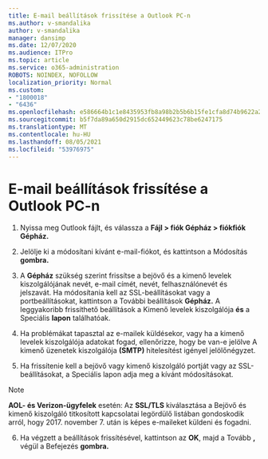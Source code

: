 ```yaml
---
title: E-mail beállítások frissítése a Outlook PC-n
ms.author: v-smandalika
author: v-smandalika
manager: dansimp
ms.date: 12/07/2020
ms.audience: ITPro
ms.topic: article
ms.service: o365-administration
ROBOTS: NOINDEX, NOFOLLOW
localization_priority: Normal
ms.custom:
- "1800018"
- "6436"
ms.openlocfilehash: e586664b1c1e8435953fb8a98b2b5b6b15fe1cfa8d74b9622a257cb1751fc799
ms.sourcegitcommit: b5f7da89a650d2915dc652449623c78be6247175
ms.translationtype: MT
ms.contentlocale: hu-HU
ms.lasthandoff: 08/05/2021
ms.locfileid: "53976975"
---
```

# <a name="how-to-update-email-settings-in-outlook-for-pc"></a>E-mail beállítások frissítése a Outlook PC-n

1. Nyissa meg Outlook fájlt, és válassza a **Fájl > fiók Gépház > fiókfiók Gépház.**

2. Jelölje ki a módosítani kívánt e-mail-fiókot, és kattintson a Módosítás **gombra.** 

3. A **Gépház** szükség szerint frissítse a bejövő és a kimenő levelek kiszolgálójának nevét, e-mail címét, nevét, felhasználónevét és jelszavát. Ha módosítania kell az SSL-beállításokat vagy a portbeállításokat, kattintson a További beállítások **Gépház.** A leggyakoribb frissíthető beállítások a Kimenő levelek kiszolgálója **és** a Speciális **lapon** találhatóak.

4. Ha problémákat tapasztal az e-mailek küldésekor, vagy ha a kimenő levelek kiszolgálója adatokat fogad, ellenőrizze, hogy be van-e jelölve A kimenő üzenetek kiszolgálója **(SMTP)** hitelesítést igényel jelölőnégyzet.

5. Ha frissítenie kell a bejövő vagy kimenő kiszolgáló portját vagy az SSL-beállításokat, a Speciális lapon adja meg a kívánt módosításokat. 

> [!NOTE]
> **AOL- és Verizon-ügyfelek** esetén: Az **SSL/TLS** kiválasztása a Bejövő és kimenő kiszolgáló titkosított kapcsolatai legördülő listában gondoskodik arról, hogy 2017. november 7. után is képes e-maileket küldeni és fogadni. 

6. Ha végzett a beállítások frissítésével, kattintson az **OK**, majd a Tovább **,** végül a Befejezés **gombra.**


